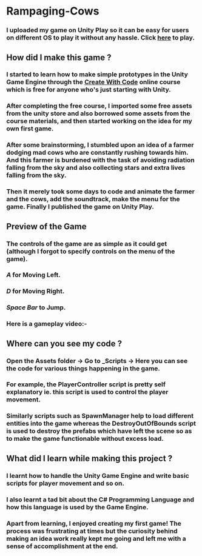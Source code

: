 # Rampaging-Cows
### I uploaded my game on Unity Play so it can be easy for users on different OS to play it without any hassle. Click [here](https://play.unity.com/mg/other/webgl-8id) to play.

## How did I make this game ?
### I started to learn how to make simple prototypes in the Unity Game Engine through the [Create With Code](https://learn.unity.com/course/create-with-code) online course which is free for anyone who's just starting with Unity.
### After completing the free course, I imported some free assets from the unity store and also borrowed some assets from the course materials, and then started working on the idea for my own first game.
### After some brainstorming, I stumbled upon an idea of a farmer dodging mad cows who are constantly rushing towards him. And this farmer is burdened with the task of avoiding radiation falling from the sky and also collecting stars and extra lives falling from the sky.
### Then it merely took some days to code and animate the farmer and the cows, add the soundtrack, make the menu for the game. Finally I published the game on Unity Play.

## Preview of the Game
### The controls of the game are as simple as it could get (although I forgot to specify controls on the menu of the game).
### *A* for Moving Left.
### *D* for Moving Right.
### *Space Bar* to Jump.
### Here is a gameplay video:-

## Where can you see my code ?
### Open the Assets folder -> Go to _Scripts -> Here you can see the code for various things happening in the game.
### For example, the PlayerController script is pretty self explanatory ie. this script is used to control the player movement. 
### Similarly scripts such as SpawnManager help to load different entities into the game whereas the DestroyOutOfBounds script is used to destroy the prefabs which have left the scene so as to make the game functionable without excess load.

## What did I learn while making this project ?
### I learnt how to handle the Unity Game Engine and write basic scripts for player movement and so on.
### I also learnt a tad bit about the C# Programming Language and how this language is used by the Game Engine.
### Apart from learning, I enjoyed creating my first game! The process was frustrating at times but the curiosity behind making an idea work really kept me going and left me with a sense of accomplishment at the end.
